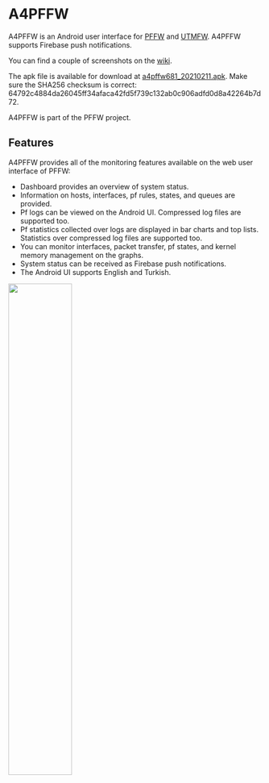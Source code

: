 # A4PFFW

A4PFFW is an Android user interface for [PFFW](https://github.com/sonertari/PFFW) and [UTMFW](https://github.com/sonertari/UTMFW). A4PFFW supports Firebase push notifications.

You can find a couple of screenshots on the [wiki](https://github.com/sonertari/A4PFFW/wiki).

The apk file is available for download at [a4pffw681\_20210211.apk](https://drive.google.com/file/d/1RjaqAGI_lNiSF3n0zzVF-Lw2G8jmRxN8/view?usp=sharing). Make sure the SHA256 checksum is correct: 64792c4884da26045ff34afaca42fd5f739c132ab0c906adfd0d8a42264b7d72.

A4PFFW is part of the PFFW project.

## Features

A4PFFW provides all of the monitoring features available on the web user interface of PFFW:

- Dashboard provides an overview of system status.
- Information on hosts, interfaces, pf rules, states, and queues are provided.
- Pf logs can be viewed on the Android UI. Compressed log files are supported too.
- Pf statistics collected over logs are displayed in bar charts and top lists. Statistics over compressed log files are supported too.
- You can monitor interfaces, packet transfer, pf states, and kernel memory management on the graphs.
- System status can be received as Firebase push notifications.
- The Android UI supports English and Turkish.

<img src="https://github.com/sonertari/A4PFFW/blob/master/screenshots/A4PffwDashboard.png" width="50%" height="50%">